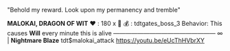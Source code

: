 "Behold my reward. Look upon my permanency and tremble"

__**MALOKAI, DRAGON OF WIT**__
:heart: : 180 x :busts_in_silhouette:
:moneybag: : tdtgates_boss_3
Behavior: This causes __Will__ every minute this is alive
—————————————————
∞  | **Nightmare Blaze** tdt$malokai_attack
https://youtu.be/eUcThHVbrXY